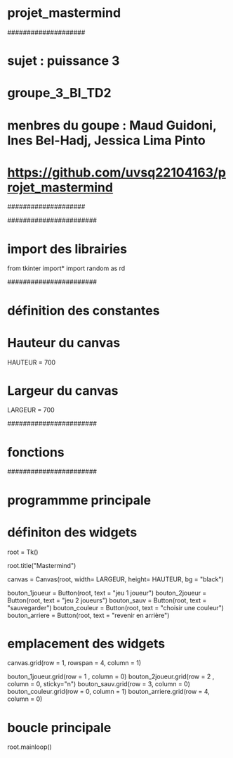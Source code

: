 # projet_mastermind

####################
# sujet : puissance 3
# groupe_3_BI_TD2  
# menbres du goupe : Maud Guidoni, Ines Bel-Hadj, Jessica Lima Pinto
# https://github.com/uvsq22104163/projet_mastermind
####################


#######################
# import des librairies

from tkinter import*
import random as rd

#######################
# définition des constantes

# Hauteur du canvas

HAUTEUR = 700

# Largeur du canvas

LARGEUR = 700






#######################
# fonctions


#######################
# programmme principale

# définiton des widgets

root = Tk()

root.title("Mastermind")

canvas = Canvas(root, width= LARGEUR, height= HAUTEUR, bg = "black")

bouton_1joueur = Button(root, text = "jeu 1 joueur")
bouton_2joueur = Button(root, text = "jeu 2 joueurs")
bouton_sauv = Button(root, text = "sauvegarder")
bouton_couleur = Button(root, text = "choisir une couleur")
bouton_arriere = Button(root, text = "revenir en arrière")

# emplacement des widgets

canvas.grid(row = 1, rowspan = 4, column = 1)

bouton_1joueur.grid(row = 1 , column = 0)
bouton_2joueur.grid(row = 2 , column = 0, sticky="n")
bouton_sauv.grid(row = 3, column = 0)
bouton_couleur.grid(row = 0, column = 1)
bouton_arriere.grid(row = 4, column = 0)

# boucle principale

root.mainloop()


 


